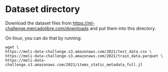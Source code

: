 # Dataset directory
Download the dataset files from https://ml-challenge.mercadolibre.com/downloads and put them into this directory.

On linux, you can do that by running:
```
wget \
https://meli-data-challenge.s3.amazonaws.com/2021/test_data.csv \
https://meli-data-challenge.s3.amazonaws.com/2021/train_data.parquet \
https://meli-data-challenge.s3.amazonaws.com/2021/items_static_metadata_full.jl
```